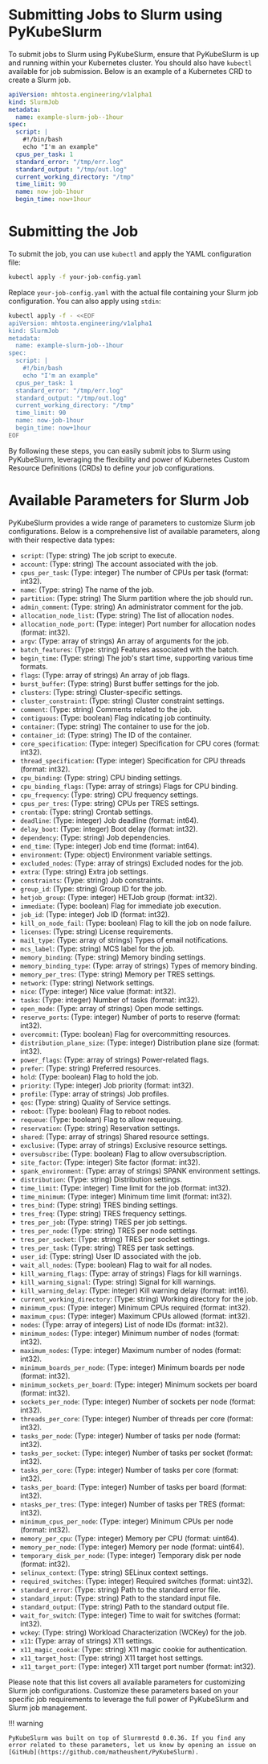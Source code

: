 # Submitting Jobs to Slurm using PyKubeSlurm

To submit jobs to Slurm using PyKubeSlurm, ensure that PyKubeSlurm is up and running within your Kubernetes cluster. You should also have `kubectl` available for job submission. Below is an example of a Kubernetes CRD to create a Slurm job.

```yaml
apiVersion: mhtosta.engineering/v1alpha1
kind: SlurmJob
metadata:
  name: example-slurm-job--1hour
spec:
  script: |
    #!/bin/bash
    echo "I'm an example"
  cpus_per_task: 1
  standard_error: "/tmp/err.log"
  standard_output: "/tmp/out.log"
  current_working_directory: "/tmp"
  time_limit: 90
  name: now-job-1hour
  begin_time: now+1hour
```

# Submitting the Job

To submit the job, you can use `kubectl` and apply the YAML configuration file:

```bash
kubectl apply -f your-job-config.yaml
```

Replace `your-job-config.yaml` with the actual file containing your Slurm job configuration. You can also apply using `stdin`:

```bash
kubectl apply -f - <<EOF
apiVersion: mhtosta.engineering/v1alpha1
kind: SlurmJob
metadata:
  name: example-slurm-job--1hour
spec:
  script: |
    #!/bin/bash
    echo "I'm an example"
  cpus_per_task: 1
  standard_error: "/tmp/err.log"
  standard_output: "/tmp/out.log"
  current_working_directory: "/tmp"
  time_limit: 90
  name: now-job-1hour
  begin_time: now+1hour
EOF
```

By following these steps, you can easily submit jobs to Slurm using PyKubeSlurm, leveraging the flexibility and power of Kubernetes Custom Resource Definitions (CRDs) to define your job configurations.

# Available Parameters for Slurm Job

PyKubeSlurm provides a wide range of parameters to customize Slurm job configurations. Below is a comprehensive list of available parameters, along with their respective data types:

- `script`: (Type: string) The job script to execute.
- `account`: (Type: string) The account associated with the job.
- `cpus_per_task`: (Type: integer) The number of CPUs per task (format: int32).
- `name`: (Type: string) The name of the job.
- `partition`: (Type: string) The Slurm partition where the job should run.
- `admin_comment`: (Type: string) An administrator comment for the job.
- `allocation_node_list`: (Type: string) The list of allocation nodes.
- `allocation_node_port`: (Type: integer) Port number for allocation nodes (format: int32).
- `argv`: (Type: array of strings) An array of arguments for the job.
- `batch_features`: (Type: string) Features associated with the batch.
- `begin_time`: (Type: string) The job's start time, supporting various time formats.
- `flags`: (Type: array of strings) An array of job flags.
- `burst_buffer`: (Type: string) Burst buffer settings for the job.
- `clusters`: (Type: string) Cluster-specific settings.
- `cluster_constraint`: (Type: string) Cluster constraint settings.
- `comment`: (Type: string) Comments related to the job.
- `contiguous`: (Type: boolean) Flag indicating job continuity.
- `container`: (Type: string) The container to use for the job.
- `container_id`: (Type: string) The ID of the container.
- `core_specification`: (Type: integer) Specification for CPU cores (format: int32).
- `thread_specification`: (Type: integer) Specification for CPU threads (format: int32).
- `cpu_binding`: (Type: string) CPU binding settings.
- `cpu_binding_flags`: (Type: array of strings) Flags for CPU binding.
- `cpu_frequency`: (Type: string) CPU frequency settings.
- `cpus_per_tres`: (Type: string) CPUs per TRES settings.
- `crontab`: (Type: string) Crontab settings.
- `deadline`: (Type: integer) Job deadline (format: int64).
- `delay_boot`: (Type: integer) Boot delay (format: int32).
- `dependency`: (Type: string) Job dependencies.
- `end_time`: (Type: integer) Job end time (format: int64).
- `environment`: (Type: object) Environment variable settings.
- `excluded_nodes`: (Type: array of strings) Excluded nodes for the job.
- `extra`: (Type: string) Extra job settings.
- `constraints`: (Type: string) Job constraints.
- `group_id`: (Type: string) Group ID for the job.
- `hetjob_group`: (Type: integer) HETJob group (format: int32).
- `immediate`: (Type: boolean) Flag for immediate job execution.
- `job_id`: (Type: integer) Job ID (format: int32).
- `kill_on_node_fail`: (Type: boolean) Flag to kill the job on node failure.
- `licenses`: (Type: string) License requirements.
- `mail_type`: (Type: array of strings) Types of email notifications.
- `mcs_label`: (Type: string) MCS label for the job.
- `memory_binding`: (Type: string) Memory binding settings.
- `memory_binding_type`: (Type: array of strings) Types of memory binding.
- `memory_per_tres`: (Type: string) Memory per TRES settings.
- `network`: (Type: string) Network settings.
- `nice`: (Type: integer) Nice value (format: int32).
- `tasks`: (Type: integer) Number of tasks (format: int32).
- `open_mode`: (Type: array of strings) Open mode settings.
- `reserve_ports`: (Type: integer) Number of ports to reserve (format: int32).
- `overcommit`: (Type: boolean) Flag for overcommitting resources.
- `distribution_plane_size`: (Type: integer) Distribution plane size (format: int32).
- `power_flags`: (Type: array of strings) Power-related flags.
- `prefer`: (Type: string) Preferred resources.
- `hold`: (Type: boolean) Flag to hold the job.
- `priority`: (Type: integer) Job priority (format: int32).
- `profile`: (Type: array of strings) Job profiles.
- `qos`: (Type: string) Quality of Service settings.
- `reboot`: (Type: boolean) Flag to reboot nodes.
- `requeue`: (Type: boolean) Flag to allow requeuing.
- `reservation`: (Type: string) Reservation settings.
- `shared`: (Type: array of strings) Shared resource settings.
- `exclusive`: (Type: array of strings) Exclusive resource settings.
- `oversubscribe`: (Type: boolean) Flag to allow oversubscription.
- `site_factor`: (Type: integer) Site factor (format: int32).
- `spank_environment`: (Type: array of strings) SPANK environment settings.
- `distribution`: (Type: string) Distribution settings.
- `time_limit`: (Type: integer) Time limit for the job (format: int32).
- `time_minimum`: (Type: integer) Minimum time limit (format: int32).
- `tres_bind`: (Type: string) TRES binding settings.
- `tres_freq`: (Type: string) TRES frequency settings.
- `tres_per_job`: (Type: string) TRES per job settings.
- `tres_per_node`: (Type: string) TRES per node settings.
- `tres_per_socket`: (Type: string) TRES per socket settings.
- `tres_per_task`: (Type: string) TRES per task settings.
- `user_id`: (Type: string) User ID associated with the job.
- `wait_all_nodes`: (Type: boolean) Flag to wait for all nodes.
- `kill_warning_flags`: (Type: array of strings) Flags for kill warnings.
- `kill_warning_signal`: (Type: string) Signal for kill warnings.
- `kill_warning_delay`: (Type: integer) Kill warning delay (format: int16).
- `current_working_directory`: (Type: string) Working directory for the job.
- `minimum_cpus`: (Type: integer) Minimum CPUs required (format: int32).
- `maximum_cpus`: (Type: integer) Maximum CPUs allowed (format: int32).
- `nodes`: (Type: array of integers) List of node IDs (format: int32).
- `minimum_nodes`: (Type: integer) Minimum number of nodes (format: int32).
- `maximum_nodes`: (Type: integer) Maximum number of nodes (format: int32).
- `minimum_boards_per_node`: (Type: integer) Minimum boards per node (format: int32).
- `minimum_sockets_per_board`: (Type: integer) Minimum sockets per board (format: int32).
- `sockets_per_node`: (Type: integer) Number of sockets per node (format: int32).
- `threads_per_core`: (Type: integer) Number of threads per core (format: int32).
- `tasks_per_node`: (Type: integer) Number of tasks per node (format: int32).
- `tasks_per_socket`: (Type: integer) Number of tasks per socket (format: int32).
- `tasks_per_core`: (Type: integer) Number of tasks per core (format: int32).
- `tasks_per_board`: (Type: integer) Number of tasks per board (format: int32).
- `ntasks_per_tres`: (Type: integer) Number of tasks per TRES (format: int32).
- `minimum_cpus_per_node`: (Type: integer) Minimum CPUs per node (format: int32).
- `memory_per_cpu`: (Type: integer) Memory per CPU (format: uint64).
- `memory_per_node`: (Type: integer) Memory per node (format: uint64).
- `temporary_disk_per_node`: (Type: integer) Temporary disk per node (format: int32).
- `selinux_context`: (Type: string) SELinux context settings.
- `required_switches`: (Type: integer) Required switches (format: uint32).
- `standard_error`: (Type: string) Path to the standard error file.
- `standard_input`: (Type: string) Path to the standard input file.
- `standard_output`: (Type: string) Path to the standard output file.
- `wait_for_switch`: (Type: integer) Time to wait for switches (format: int32).
- `wckey`: (Type: string) Workload Characterization (WCKey) for the job.
- `x11`: (Type: array of strings) X11 settings.
- `x11_magic_cookie`: (Type: string) X11 magic cookie for authentication.
- `x11_target_host`: (Type: string) X11 target host settings.
- `x11_target_port`: (Type: integer) X11 target port number (format: int32).

Please note that this list covers all available parameters for customizing Slurm job configurations. Customize these parameters based on your specific job requirements to leverage the full power of PyKubeSlurm and Slurm job management.

!!! warning

    PyKubeSlurm was built on top of Slurmrestd 0.0.36. If you find any error related to these parameters, let us know by opening an issue on [GitHub](https://github.com/matheushent/PyKubeSlurm).